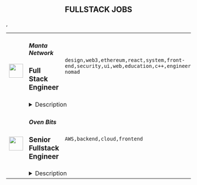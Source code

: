 <div align="center"><h2>FULLSTACK JOBS</h2></div><table><tr>
                <td width="100" height="100" rowspan="2">
                    <img src="https://remoteok.com/assets/img/jobs/d4e2076ffa56fa9f93cc393a342d5a681668842120.peg" width="38px" height="auto">
                </td>
                <td width="300">
                    <h5>Manta Network</h5>
                    <h3>Full Stack Engineer</h3>
                </td>
                <td width="300">
                    <code>design,web3,ethereum,react,system,front-end,security,ui,web,education,c++,engineer,educational,digital nomad</code>
                </td>
                <td width="200">
                <text>1 days ago</text>
                </td>
                <td width="100" rowspan="2">
                <a href="https://remoteOK.com/remote-jobs/remote-full-stack-engineer-manta-network-151196" align="right" target="_blank">Apply</a>
                </td>
            </tr>
            <tr>
                <td colspan="3">
                <details><summary>Description</summary>
                <div><span style="font-size:32px;">About p0xeidon labs</span></div><div><br></div><div>p0xeidon labs, a group developing technologies behind projects including Manta Network, delivers privacy for web3 applications and decentralized assets through use of zero-knowledge proofs. The project is built in accordance with first principles, <span style="font-size:11pt;">by applying cutting-edge cryptographic constructions such as zkSNARKs to design and deploy protocols with high performance and strong privacy/security guarantees. </span>
</div><div><br></div><div><span style="font-size:11pt;">Manta Network is supported by leading investors including Polychain, Multicoin, Binance, CoinFund, and Parafi. The founding team has extensive experience in the blockchain space and come from educational institutions including Harvard and MIT, and leading web3 projects such as Algorand. If you are excited about building privacy-preserving solutions using zero-knowledge proofs, building blockchain applications, or learning about Polkadot ecosystems, then we want to hear from you.</span></div><p></p><h4>Requirement</h4><p></p><p></p><ul>
<li>Proven execution in building React based Web App in Typescript/Javascript</li>
<li>Solid programming skills in at least one system level programming language like Rust, C, or C++ (Rust preferred)</li>
<li>Understanding browser security policies and security best practices in front-end development</li>
<li>Extreme ownership mentality - ability to take extreme ownership and full responsibility of tasks and projects</li>
<li>Passionate in working in Web3 industry</li>
</ul><p></p><h4>Nice to have</h4><p></p><p></p><ul>
<li>Strong understanding of Ethereum smart contracts and best practices</li>
<li>Previous experience in the blockchain industry, particularly around the Ethereum, Polkadot, Avalanche, or Near ecosystem</li>
<li>Experience of quick prototyping and UI design</li>
</ul><div><span style="font-size:24px;">Life at p0xeidon labs</span></div><div><br></div><div>p0xeidon labs is comprised of a diverse and global group of core contributors. We offer a friendly, flexible work environment that provides full-remote opportunities. Our team is full of bright and motivated minds. Despite our geographical diversity, we host events both virtual and physical to promote a strong culture. We also pride ourselves on our ability to move fast as a cohesive team.</div><div><br></div><div><span style="font-size:18px;">Additional Benefits with p0xeidon labs</span></div><div>- Competitive compensation</div><div>- Unlimited PTO</div><div>- Token allocation</div><div>- Remote-first</div><div>- Inclusive team</div><div>- Education opportunites</div><div>- Conference travel</div><div>- Many other benefits! </div><br/><br/>Please mention the word **SAINTLY** and tag RNDQuMjAwLjgzLjEwMA== when applying to show you read the job post completely (#RNDQuMjAwLjgzLjEwMA==). This is a beta feature to avoid spam applicants. Companies can search these words to find applicants that read this and see they're human.
                </details>
                </td>
            </tr>,<tr>
                <td width="100" height="100" rowspan="2">
                    <img src="https://remotive.com/job/1492317/logo" width="38px" height="auto">
                </td>
                <td width="300">
                    <h5>Oven Bits</h5>
                    <h3>Senior Fullstack Engineer</h3>
                </td>
                <td width="300">
                    <code>AWS,backend,cloud,frontend</code>
                </td>
                <td width="200">
                <text>1 days ago</text>
                </td>
                <td width="100" rowspan="2">
                <a href="https://remotive.com/remote-jobs/software-dev/senior-fullstack-engineer-1492317" align="right" target="_blank">Apply</a>
                </td>
            </tr>
            <tr>
                <td colspan="3">
                <details><summary>Description</summary>
                <p><span style="color: #000000;"><br>Make is seeking a full-time Fullstack Engineer to craft large-scale, custom software experiences. Beyond problem solving and pull requests, it’s important for this person to effectively communicate and have a genuine enthusiasm for software!<br></span></p>
<p><span style="color: #000000;"><br>Our team is passionate about creating world-class software (<a href="https://www.letsmake.com/project/messengerx" rel="nofollow">like this</a>) and we want you to make us even better. If this sounds like it might fit what you’re looking for too, read on, and get in touch.</span></p>
<div class="h3"><span style="color: #000000;"> </span></div>
<div class="h3"><span style="color: #000000;">Manager of One</span></div>
<p><span style="color: #000000;">We rely on everyone at Make to do a lot of self-management and take initiative. People who do this well are ‘managers of one,’ and we strive for everyone to fully embody this principle. That means setting your own direction when one isn't given. Determining what needs to be done, and doing it, without waiting for someone to tell you to. A good way to answer this is be asking which of the following helps you thrive in your work:</span></p>
<p><span style="color: #000000;"> </span></p>
<ul>
<ul>
<li dir="ltr"><span style="color: #000000;">I thrive when given detailed tasks of what to do, how to do them and when to do them<br></span></li>
<li dir="ltr"><span style="color: #000000;">I thrive when given requirements + priorities...and prefer to self-manage my tasks</span></li>
</ul>
</ul>
<div class="h3"><span style="color: #000000;"> </span></div>
<div class="h3"><span style="color: #000000;">A Passion For Solving Problems</span></div>
<p><span style="color: #000000;">Our clients have real businesses, real customers, real opportunities and real pain points. We quickly learn their product and internal workings. Our customers view us as trusted advisors and thought leaders. This role materially shapes the products, platforms and features that our award-winning team will produce.</span></p>
<div class="h3"><span style="color: #000000;"> </span></div>
<div class="h3"><span style="color: #000000;">About Make (<a href="https://www.letsmake.com/" rel="nofollow">letsMake.com</a>)</span></div>
<p><span style="color: #000000;">Make is a highly personable design and engineering agency based in Texas and with team members worldwide. We’re passionate about creating world-class software that people enjoy using. We’re a multi-disciplinary team of engineers, designers and other great folks. Our work has been featured in Techcrunch, Mashable, US Weekly, CBS News, Texas Monthly and The Today Show. We’re proud to have a portfolio of work that viewed by millions of people every week and that’s been featured 25+ times in the Apple App Store and Google Play. At the end of the day, we view this as our life’s work and not more than our work life.</span></p>
<div class="h3"><span style="color: #000000;"> </span></div>
<div class="h3"><span style="color: #000000;">Culture + Remote Work</span></div>
<p><span style="color: #000000;">We’re not only passionate about our craft but also about our culture. We deeply believe that work is purposeful and that culture is one of the most important parts of any team.</span></p>
<div class="h3"><span style="color: #000000;"> </span></div>
<div class="h3"><span style="color: #000000;">Outcomes</span></div>
<ul>
<li><span style="color: #000000;">Successfully engineer large-scale systems and codebases</span></li>
<li><span style="color: #000000;">Write thoughtful code that helps real-world needs</span></li>
<li><span style="color: #000000;">Collaborate with a remote team of engineers to ship sizable software</span></li>
</ul>
<p> </p>
<p><strong> </strong></p>
<p><span style="color: #000000;"><span style="color: #0c0c0c;"><strong>Start Window: </strong>November 2022 - January 2023</span></span></p>
<p><span style="color: #000000;"><span style="color: #0c0c0c;"><strong>Employment: </strong>Full-time or Full-time Contract</span></span></p>
<p><span style="color: #000000;"><span style="color: #0c0c0c;"><strong>Communication Requirements: </strong>Must (1) have good communication skills, (2) fluent in English, (3) and be available for video calls during the workday.</span></span></p>
<p> </p>
<p><span style="color: #0c0c0c;"> </span></p>
<div class="h3"><span style="color: #0c0c0c;">Prior Experience</span></div>
<ul>
<li>
<p><span style="color: #0c0c0c;">Have built at least 1 large-scale software project from scratch and worked on many others</span></p>
</li>
<li>
<p><span style="color: #0c0c0c;">+6 Years of development experience</span></p>
</li>
<li><span style="color: #0c0c0c;">+3 Years of backend experience (ideally Nodejs)</span></li>
<li><span style="color: #0c0c0c;">+3 Years of frontend experience (React or Vue)</span></li>
<li>
<p><span style="color: #0c0c0c;">Integrated numerous 3rd party services into a system architecture</span></p>
</li>
</ul>
<div><span style="color: #0c0c0c;"> </span></div>
<div class="h3"><span style="color: #0c0c0c;">Nice To Have Experience</span></div>
<ul>
<li><span style="color: #0c0c0c;">Serverless experience with Firestore Cloud Functions (or AWS Lambdas)</span></li>
<li><span style="color: #0c0c0c;">Microservices experience</span></li>
<li><span style="color: #0c0c0c;">Prior experience working at an agency (nice to have)</span></li>
</ul>
<p><span style="color: #0c0c0c;"> </span></p>
<div class="h3"><span style="color: #0c0c0c;">Competencies</span></div>
<ul>
<li>
<p><span style="color: #0c0c0c;">Loves problem solving</span></p>
</li>
<li>
<p><span style="color: #0c0c0c;">Has a strong work ethic</span></p>
</li>
<li>
<p><span style="color: #0c0c0c;">Enjoys self-managing by looking for what can and should be done</span></p>
</li>
<li>
<p><span style="color: #0c0c0c;">Follows-through on responsibilities</span></p>
</li>
<li>
<p><span style="color: #0c0c0c;">Attention to detail</span></p>
</li>
</ul>
<img src="https://remotive.com/job/track/1492317/blank.gif?source=public_api" alt=""/>
                </details>
                </td>
            </tr></table>